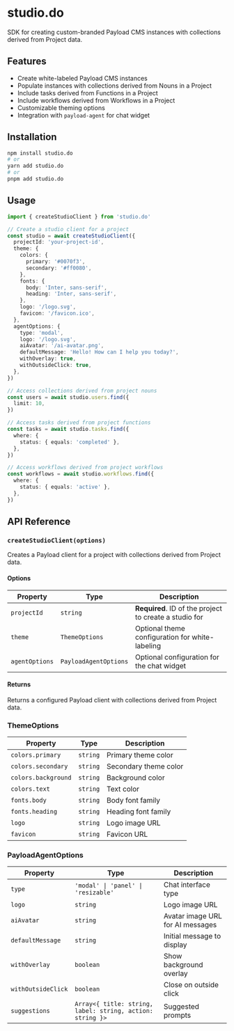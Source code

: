 # studio.do

SDK for creating custom-branded Payload CMS instances with collections derived from Project data.

## Features

- Create white-labeled Payload CMS instances
- Populate instances with collections derived from Nouns in a Project
- Include tasks derived from Functions in a Project
- Include workflows derived from Workflows in a Project
- Customizable theming options
- Integration with `payload-agent` for chat widget

## Installation

```bash
npm install studio.do
# or
yarn add studio.do
# or
pnpm add studio.do
```

## Usage

```typescript
import { createStudioClient } from 'studio.do'

// Create a studio client for a project
const studio = await createStudioClient({
  projectId: 'your-project-id',
  theme: {
    colors: {
      primary: '#0070f3',
      secondary: '#ff0080',
    },
    fonts: {
      body: 'Inter, sans-serif',
      heading: 'Inter, sans-serif',
    },
    logo: '/logo.svg',
    favicon: '/favicon.ico',
  },
  agentOptions: {
    type: 'modal',
    logo: '/logo.svg',
    aiAvatar: '/ai-avatar.png',
    defaultMessage: 'Hello! How can I help you today?',
    withOverlay: true,
    withOutsideClick: true,
  },
})

// Access collections derived from project nouns
const users = await studio.users.find({
  limit: 10,
})

// Access tasks derived from project functions
const tasks = await studio.tasks.find({
  where: {
    status: { equals: 'completed' },
  },
})

// Access workflows derived from project workflows
const workflows = await studio.workflows.find({
  where: {
    status: { equals: 'active' },
  },
})
```

## API Reference

### `createStudioClient(options)`

Creates a Payload client for a project with collections derived from Project data.

#### Options

| Property       | Type                  | Description                                            |
| -------------- | --------------------- | ------------------------------------------------------ |
| `projectId`    | `string`              | **Required**. ID of the project to create a studio for |
| `theme`        | `ThemeOptions`        | Optional theme configuration for white-labeling        |
| `agentOptions` | `PayloadAgentOptions` | Optional configuration for the chat widget             |

#### Returns

Returns a configured Payload client with collections derived from Project data.

### ThemeOptions

| Property            | Type     | Description           |
| ------------------- | -------- | --------------------- |
| `colors.primary`    | `string` | Primary theme color   |
| `colors.secondary`  | `string` | Secondary theme color |
| `colors.background` | `string` | Background color      |
| `colors.text`       | `string` | Text color            |
| `fonts.body`        | `string` | Body font family      |
| `fonts.heading`     | `string` | Heading font family   |
| `logo`              | `string` | Logo image URL        |
| `favicon`           | `string` | Favicon URL           |

### PayloadAgentOptions

| Property           | Type                                                      | Description                      |
| ------------------ | --------------------------------------------------------- | -------------------------------- |
| `type`             | `'modal' \| 'panel' \| 'resizable'`                       | Chat interface type              |
| `logo`             | `string`                                                  | Logo image URL                   |
| `aiAvatar`         | `string`                                                  | Avatar image URL for AI messages |
| `defaultMessage`   | `string`                                                  | Initial message to display       |
| `withOverlay`      | `boolean`                                                 | Show background overlay          |
| `withOutsideClick` | `boolean`                                                 | Close on outside click           |
| `suggestions`      | `Array<{ title: string, label: string, action: string }>` | Suggested prompts                |
